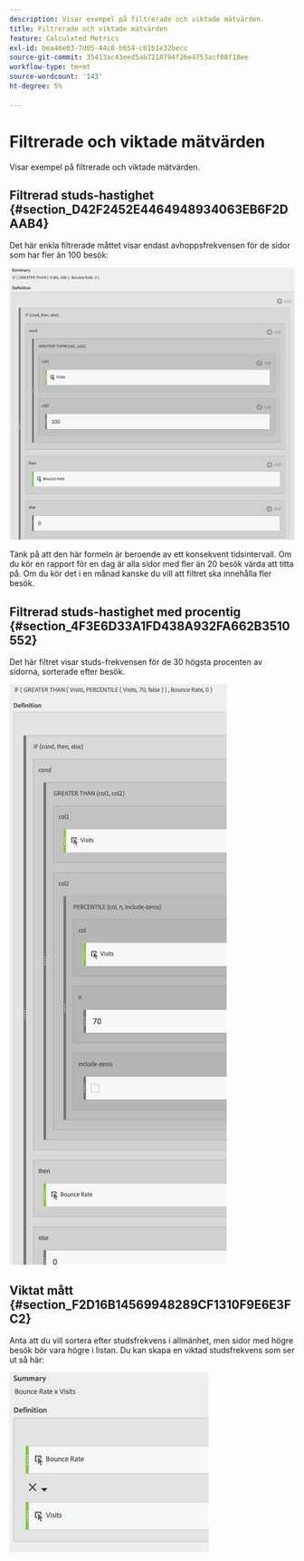 ```yaml
---
description: Visar exempel på filtrerade och viktade mätvärden.
title: Filtrerade och viktade mätvärden
feature: Calculated Metrics
exl-id: bea46e03-7d05-44c8-b654-c61b1e32becc
source-git-commit: 35413ac43eed5ab7218794f26e4753acf08f18ee
workflow-type: tm+mt
source-wordcount: '143'
ht-degree: 5%

---
```


# Filtrerade och viktade mätvärden

Visar exempel på filtrerade och viktade mätvärden.

## Filtrerad studs-hastighet {#section_D42F2452E4464948934063EB6F2DAAB4}

Det här enkla filtrerade måttet visar endast avhoppsfrekvensen för de sidor som har fler än 100 besök:

![](assets/cm_fbr.png)

Tänk på att den här formeln är beroende av ett konsekvent tidsintervall. Om du kör en rapport för en dag är alla sidor med fler än 20 besök värda att titta på. Om du kör det i en månad kanske du vill att filtret ska innehålla fler besök.

## Filtrerad studs-hastighet med procentig {#section_4F3E6D33A1FD438A932FA662B3510552}

Det här filtret visar studs-frekvensen för de 30 högsta procenten av sidorna, sorterade efter besök.

![](assets/cm_wbr_2.png)

## Viktat mått {#section_F2D16B14569948289CF1310F9E6E3FC2}

Anta att du vill sortera efter studsfrekvens i allmänhet, men sidor med högre besök bör vara högre i listan. Du kan skapa en viktad studsfrekvens som ser ut så här:

![](assets/cm_wbr.png)
